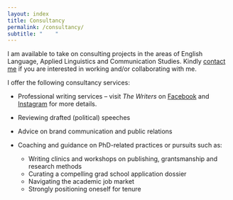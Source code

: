 ```yaml
---
layout: index
title: Consultancy
permalink: /consultancy/
subtitle: "    "
---
```

I am available to take on consulting projects in the areas of English Language, Applied Linguistics and Communication Studies. Kindly [contact me](mailto:narteynartey60@gmail.com) if you are interested in working and/or collaborating with me.

I offer the following consultancy services:

* Professional writing services – visit *The Writers* on [Facebook](https://www.facebook.com/Thewriters_gh-299715594001479) and [Instagram](https://www.instagram.com/thewriters_gh/) for more details.
* Reviewing drafted (political) speeches
* Advice on brand communication and public relations
* Coaching and guidance on PhD-related practices or pursuits such as:

  * Writing clinics and workshops on publishing, grantsmanship and research methods
  * Curating a compelling grad school application dossier
  * Navigating the academic job market
  * Strongly positioning oneself for tenure